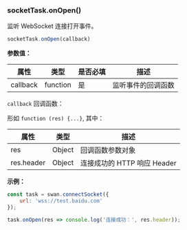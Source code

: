 ### socketTask.onOpen()

监听 WebSocket 连接打开事件。

```js
socketTask.onOpen(callback)
```

**参数值：**

|属性|类型|是否必填|描述|
|-|-|-|-|
|callback|function|是|监听事件的回调函数|

`callback` 回调函数：

形如 `function (res) {...}`, 其中：

|属性|类型|描述|
|-|-|-|
|res|Object|回调函数参数对象|
|res.header|Object|连接成功的 HTTP 响应 Header|

**示例：**

```js
const task = swan.connectSocket({
    url: 'wss://test.baidu.com'
});

task.onOpen(res => console.log('连接成功：', res.header));
```
